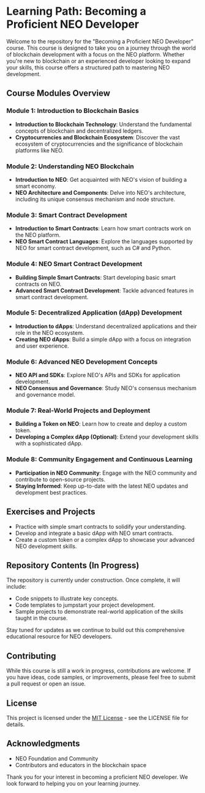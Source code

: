 # Learning Path: Becoming a Proficient NEO Developer

Welcome to the repository for the "Becoming a Proficient NEO Developer" course. This course is designed to take you on a journey through the world of blockchain development with a focus on the NEO platform. Whether you're new to blockchain or an experienced developer looking to expand your skills, this course offers a structured path to mastering NEO development.

## Course Modules Overview

### Module 1: Introduction to Blockchain Basics
- **Introduction to Blockchain Technology**: Understand the fundamental concepts of blockchain and decentralized ledgers.
- **Cryptocurrencies and Blockchain Ecosystem**: Discover the vast ecosystem of cryptocurrencies and the significance of blockchain platforms like NEO.

### Module 2: Understanding NEO Blockchain
- **Introduction to NEO**: Get acquainted with NEO's vision of building a smart economy.
- **NEO Architecture and Components**: Delve into NEO's architecture, including its unique consensus mechanism and node structure.

### Module 3: Smart Contract Development
- **Introduction to Smart Contracts**: Learn how smart contracts work on the NEO platform.
- **NEO Smart Contract Languages**: Explore the languages supported by NEO for smart contract development, such as C# and Python.

### Module 4: NEO Smart Contract Development
- **Building Simple Smart Contracts**: Start developing basic smart contracts on NEO.
- **Advanced Smart Contract Development**: Tackle advanced features in smart contract development.

### Module 5: Decentralized Application (dApp) Development
- **Introduction to dApps**: Understand decentralized applications and their role in the NEO ecosystem.
- **Creating NEO dApps**: Build a simple dApp with a focus on integration and user experience.

### Module 6: Advanced NEO Development Concepts
- **NEO API and SDKs**: Explore NEO's APIs and SDKs for application development.
- **NEO Consensus and Governance**: Study NEO's consensus mechanism and governance model.

### Module 7: Real-World Projects and Deployment
- **Building a Token on NEO**: Learn how to create and deploy a custom token.
- **Developing a Complex dApp (Optional)**: Extend your development skills with a sophisticated dApp.

### Module 8: Community Engagement and Continuous Learning
- **Participation in NEO Community**: Engage with the NEO community and contribute to open-source projects.
- **Staying Informed**: Keep up-to-date with the latest NEO updates and development best practices.

## Exercises and Projects
- Practice with simple smart contracts to solidify your understanding.
- Develop and integrate a basic dApp with NEO smart contracts.
- Create a custom token or a complex dApp to showcase your advanced NEO development skills.

## Repository Contents (In Progress)
The repository is currently under construction. Once complete, it will include:
- Code snippets to illustrate key concepts.
- Code templates to jumpstart your project development.
- Sample projects to demonstrate real-world application of the skills taught in the course.

Stay tuned for updates as we continue to build out this comprehensive educational resource for NEO developers.

## Contributing
While this course is still a work in progress, contributions are welcome. If you have ideas, code samples, or improvements, please feel free to submit a pull request or open an issue.

## License
This project is licensed under the [MIT License](LICENSE.md) - see the LICENSE file for details.

## Acknowledgments
- NEO Foundation and Community
- Contributors and educators in the blockchain space

Thank you for your interest in becoming a proficient NEO developer. We look forward to helping you on your learning journey.
